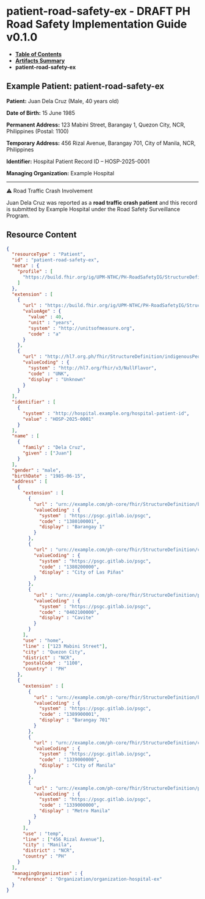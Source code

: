 # patient-road-safety-ex - DRAFT PH Road Safety Implementation Guide v0.1.0

* [**Table of Contents**](toc.md)
* [**Artifacts Summary**](artifacts.md)
* **patient-road-safety-ex**

## Example Patient: patient-road-safety-ex

**Patient:** Juan Dela Cruz (Male, 40 years old)

**Date of Birth:** 15 June 1985

**Permanent Address:** 123 Mabini Street, Barangay 1, Quezon City, NCR, Philippines (Postal: 1100)

**Temporary Address:** 456 Rizal Avenue, Barangay 701, City of Manila, NCR, Philippines

**Identifier:** Hospital Patient Record ID – HOSP-2025-0001

**Managing Organization:** Example Hospital

-------

⚠ Road Traffic Crash Involvement

Juan Dela Cruz was reported as a **road traffic crash patient** and this record is submitted by Example Hospital under the Road Safety Surveillance Program.



## Resource Content

```json
{
  "resourceType" : "Patient",
  "id" : "patient-road-safety-ex",
  "meta" : {
    "profile" : [
      "https://build.fhir.org/ig/UPM-NTHC/PH-RoadSafetyIG/StructureDefinition/RS-Patient"
    ]
  },
  "extension" : [
    {
      "url" : "https://build.fhir.org/ig/UPM-NTHC/PH-RoadSafetyIG/StructureDefinition/rs-patient-age",
      "valueAge" : {
        "value" : 40,
        "unit" : "years",
        "system" : "http://unitsofmeasure.org",
        "code" : "a"
      }
    },
    {
      "url" : "http://hl7.org.ph/fhir/StructureDefinition/indigenousPeople",
      "valueCoding" : {
        "system" : "http://hl7.org/fhir/v3/NullFlavor",
        "code" : "UNK",
        "display" : "Unknown"
      }
    }
  ],
  "identifier" : [
    {
      "system" : "http://hospital.example.org/hospital-patient-id",
      "value" : "HOSP-2025-0001"
    }
  ],
  "name" : [
    {
      "family" : "Dela Cruz",
      "given" : ["Juan"]
    }
  ],
  "gender" : "male",
  "birthDate" : "1985-06-15",
  "address" : [
    {
      "extension" : [
        {
          "url" : "urn://example.com/ph-core/fhir/StructureDefinition/barangay",
          "valueCoding" : {
            "system" : "https://psgc.gitlab.io/psgc",
            "code" : "1380100001",
            "display" : "Barangay 1"
          }
        },
        {
          "url" : "urn://example.com/ph-core/fhir/StructureDefinition/city-municipality",
          "valueCoding" : {
            "system" : "https://psgc.gitlab.io/psgc",
            "code" : "1380200000",
            "display" : "City of Las Piñas"
          }
        },
        {
          "url" : "urn://example.com/ph-core/fhir/StructureDefinition/province",
          "valueCoding" : {
            "system" : "https://psgc.gitlab.io/psgc",
            "code" : "0402100000",
            "display" : "Cavite"
          }
        }
      ],
      "use" : "home",
      "line" : ["123 Mabini Street"],
      "city" : "Quezon City",
      "district" : "NCR",
      "postalCode" : "1100",
      "country" : "PH"
    },
    {
      "extension" : [
        {
          "url" : "urn://example.com/ph-core/fhir/StructureDefinition/barangay",
          "valueCoding" : {
            "system" : "https://psgc.gitlab.io/psgc",
            "code" : "1389900001",
            "display" : "Barangay 701"
          }
        },
        {
          "url" : "urn://example.com/ph-core/fhir/StructureDefinition/city-municipality",
          "valueCoding" : {
            "system" : "https://psgc.gitlab.io/psgc",
            "code" : "1339000000",
            "display" : "City of Manila"
          }
        },
        {
          "url" : "urn://example.com/ph-core/fhir/StructureDefinition/province",
          "valueCoding" : {
            "system" : "https://psgc.gitlab.io/psgc",
            "code" : "1339000000",
            "display" : "Metro Manila"
          }
        }
      ],
      "use" : "temp",
      "line" : ["456 Rizal Avenue"],
      "city" : "Manila",
      "district" : "NCR",
      "country" : "PH"
    }
  ],
  "managingOrganization" : {
    "reference" : "Organization/organization-hospital-ex"
  }
}

```
